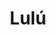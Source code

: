 ---
title: Lulú
date: 
draft: false

# descripcion
description : Luna con estrellita

materials: Plata 925

color: Plateado

dimensions: 0,8 cm

code: 01-03-0272

type: "Aros"

categories: []

price: $1.870,00

price_eftvo: $1.590,00

# Images
# first image will be shown in the product page
images:
  # - image: "images/path_to_image"
  # La ubicacion de las imagenes es imagenes/Aros/Aros.Microcubic/01-03-0272-lulu
  - image: "./images/aros/microcubic/01-03-0272-luna-con-estrellita_a.jpeg"
  - image: "./images/aros/microcubic/01-03-0272-luna-con-estrellita_b.jpeg"
---